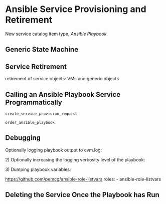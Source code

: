 # Ansible Service Provisioning and Retirement

New service catalog item type, *Ansible Playbook*

## Generic State Machine


## Service Retirement

retirement of service objects: VMs and generic objects

## Calling an Ansible Playbook Service Programmatically

    create_service_provision_request

    order_ansible_playbook

## Debugging

Optionally logging playbook output to evm.log:

2\) Optionally increasing the logging verbosity level of the playbook:

3\) Dumping playbook variables:

<https://github.com/pemcg/ansible-role-listvars> roles: -
ansible-role-listvars

## Deleting the Service Once the Playbook has Run
